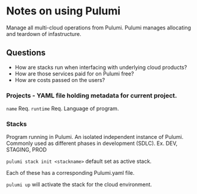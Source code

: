 # Notes on using Pulumi
Manage all multi-cloud operations from Pulumi.
Pulumi manages allocating and teardown of infastructure.


## Questions
- How are stacks run when interfacing with underlying cloud products?
- How are those services paid for on Pulumi free?
- How are costs passed on the users?



### Projects - YAML file holding metadata for current project.
`name` Req. 
`runtime` Req. Language of program.

### Stacks
Program running in Pulumi.  An isolated independent instance of Pulumi.  
Commonly used as different phases in development (SDLC).  Ex. DEV, STAGING, PROD

`pulumi stack init <stackname>` default set as active stack.



Each of these has a corresponding Pulumi.yaml file. 



`pulumi up` will activate the stack for the cloud environment.


